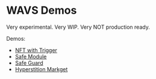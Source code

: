 # WAVS Demos

Very experimental. Very WIP. Very NOT production ready.

Demos:
- [NFT with Trigger](./NFT_DEMO.md)
- [Safe Module](./SAFE_MODULE_DEMO.md)
- [Safe Guard](./SAFE_GUARD_DEMO.md)
- [Hyperstition Markget](./HYPERSTITION_MARKET_DEMO.md)
